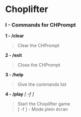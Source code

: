 # Choplifter

### I - Commands for CHPrompt

**1 - /clear**  
> Clear the CHPrompt  
  
**2 - /exit**  
> Close the CHPrompt  
  
**3 - /help**  
> Give the commands list  
  
**4 - /play** *[ -f ]*  
> Start the Choplifter game  
> [ -f ] - Mode plein écran  
  